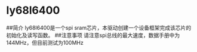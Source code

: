 # ly68l6400
##简介
ly68l6400是一个spi sram芯片，本驱动创建一个设备框架完成该芯片的初始化及读写函数。
##注意事项
请注意spi总线的最大速度，数据手册中为144MHz，但目前测试为100MHz
